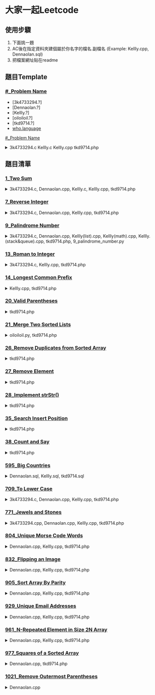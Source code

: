 # 大家一起Leetcode
## 使用步驟
1. 下面挑一題
2. AC後在指定資料夾建個屬於你名字的檔名.副檔名 (Example: Kellly.cpp, Dennaolan.sql)
3. 把檔案網址貼在readme

## 題目Template

### [#_Problem Name](problem.url/)
- [3k4733294.?]
- [Dennaolan.?]
- [Kellly.?]
- [oiloiloil.?]
- [tkd9714.?]
- [who.language](github.code.url/)


[#_Problem Name](problem.url)
<details>
  <summary>3k4733294.c Kellly.c Kellly.cpp tkd9714.php</summary>

- [who.language](github.code.url/)
</details>

## 題目清單
### [1_Two Sum](https://leetcode.com/problems/two-sum/)
<details>
	<summary>3k4733294.c, Dennaolan.cpp, Kellly.c, Kellly.cpp, tkd9714.php</summary>

- [3k4733294.c](https://github.com/housemeow/Leetcode/blob/master/1_Two%20Sum/3k4733294.c)
- [Dennaolan.cpp](https://github.com/housemeow/Leetcode/blob/master/1_Two%20Sum/Dennaolan.cpp)
- [Kellly.c](https://github.com/housemeow/Leetcode/blob/master/1_Two%20Sum/Kellly.c)
- [Kellly.cpp](https://github.com/housemeow/Leetcode/blob/master/1_Two%20Sum/Kellly.cpp)
- [tkd9714.php](https://github.com/housemeow/Leetcode/blob/master/1_Two%20Sum/tkd9714.php)
</details>


### [7_Reverse Integer](https://leetcode.com/problems/reverse-integer/)
<details>
	<summary>3k4733294.c, Dennaolan.cpp, Kellly.cpp, tkd9714.php</summary>

- [3k4733294.c](https://github.com/housemeow/Leetcode/blob/master/7_Reverse%20Integer/3k4733294.c)
- [Dennaolan.cpp](https://github.com/housemeow/Leetcode/blob/master/7_Reverse%20Integer/Dennaolan.cpp)
- [Kellly.cpp](https://github.com/housemeow/Leetcode/blob/master/7_Reverse%20Integer/Kellly.cpp)
- [tkd9714.php](https://github.com/housemeow/Leetcode/blob/master/7_Reverse%20Integer/tkd9714.php)
</details>


### [9_Palindrome Number](https://leetcode.com/problems/palindrome-number/)
<details>
	<summary>3k4733294.c, Dennaolan.cpp, Kellly(list).cpp, Kellly(math).cpp, Kellly.(stack&queue).cpp, tkd9714.php, 9_palindrome_number.py</summary>

- [3k4733294.c](https://github.com/housemeow/Leetcode/blob/master/9_Palindrome%20Number/3k4733294.c)
- [Dennaolan.cpp](https://github.com/housemeow/Leetcode/blob/master/9_Palindrome%20Number/Dennaolan.cpp)
- [Kellly(list).cpp](https://github.com/housemeow/Leetcode/blob/master/9_Palindrome%20Number/Kellly(list).cpp)
- [Kellly(math).cpp](https://github.com/housemeow/Leetcode/blob/master/9_Palindrome%20Number/Kellly(math).cpp)
- [Kellly.(stack&queue).cpp](https://github.com/housemeow/Leetcode/blob/master/9_Palindrome%20Number/Kellly.(stack%26queue).cpp)
- [tkd9714.php](https://github.com/housemeow/Leetcode/blob/master/9_Palindrome%20Number/tkd9714.php)
- [9_palindrome_number.py](https://github.com/housemeow/Leetcode/blob/master/9_Palindrome%20Number/pyhton3/9_palindrome_number.py)
</details>


### [13_Roman to Integer](https://leetcode.com/problems/roman-to-integer/)
<details>
	<summary>3k4733294.c, Kellly.cpp, tkd9714.php</summary>

- [3k4733294.c](https://github.com/housemeow/Leetcode/blob/master/13_Roman%20to%20Integer/3k4733294.c)
- [Kellly.cpp](https://github.com/housemeow/Leetcode/blob/master/13_Roman%20to%20Integer/Kellly.cpp)
- [tkd9714.php](https://github.com/housemeow/Leetcode/blob/master/13_Roman%20to%20Integer/tkd9714.php)
</details>


### [14_Longest Common Prefix](https://leetcode.com/problems/longest-common-prefix/)
<details>
	<summary>Kellly.cpp, tkd9714.php</summary>

- [Kellly.cpp](https://github.com/housemeow/Leetcode/blob/master/14_Longest%20Common%20Prefix/Kellly.cpp)
- [tkd9714.php](https://github.com/housemeow/Leetcode/blob/master/14_Longest%20Common%20Prefix/tkd9714.php)
  </details>
  
### [20_Valid Parentheses](https://leetcode.com/problems/valid-parentheses/)
<details>
	<summary>tkd9714.php</summary>
	
- [tkd9714.php](https://github.com/housemeow/Leetcode/blob/master/20_Valid%20Parentheses/tkd9714.php)
</details>

### [21_Merge Two Sorted Lists](https://leetcode.com/problems/merge-two-sorted-lists/)
<details>
	<summary>oiloiloil.py, tkd9714.php</summary>

- [oiloiloil.py](https://github.com/housemeow/Leetcode/blob/master/21_Merge%20Two%20Sorted%20Lists/oiloiloil.py)
- [tkd9714.php](https://github.com/housemeow/Leetcode/blob/master/21_Merge%20Two%20Sorted%20Lists/tkd9714.php)
</details>

### [26_Remove Duplicates from Sorted Array](https://leetcode.com/problems/remove-duplicates-from-sorted-array/)
<details>
	<summary>tkd9714.php</summary>
	
- [tkd9714.php](https://github.com/housemeow/Leetcode/blob/master/26_Remove%20Duplicates%20from%20Sorted%20Array/tkd9714.php)
</details>

### [27_Remove Element](https://leetcode.com/problems/remove-element/)
<details>
	<summary>tkd9714.php</summary>
	
- [tkd9714.php](https://github.com/housemeow/Leetcode/blob/master/27_Remove%20Element/tkd9714.php)
</details>

### [28_Implement strStr()](https://leetcode.com/problems/implement-strstr/)
<details>
	<summary>tkd9714.php</summary>

- [tkd9714.php](https://github.com/housemeow/Leetcode/blob/master/28_Implement%20strStr()/tkd9714.php)
</details>

### [35_Search Insert Position](https://leetcode.com/problems/search-insert-position/)
<details>
	<summary>tkd9714.php</summary>
	
- [tkd9714.php](https://github.com/housemeow/Leetcode/blob/master/35_Search%20Insert%20Position/tkd9714.php)
</details>

### [38_Count and Say](https://leetcode.com/problems/count-and-say/)
<details>
	<summary>tkd9714.php</summary>
	
- [tkd9714.php](https://github.com/housemeow/Leetcode/blob/master/38_Count%20and%20Say/tkd9714.php)
</details>

### [595_Big Countries](https://leetcode.com/problems/big-countries/)

<details>
	<summary>Dennaolan.sql, Kellly.sql, tkd9714.sql</summary>

- [Dennaolan.sql](https://github.com/housemeow/Leetcode/blob/master/595_Big%20Countries/Dennaolan.sql)
- [Kellly.sql](https://github.com/housemeow/Leetcode/blob/master/595_Big%20Countries/Kellly.sql)
- [tkd9714.sql](https://github.com/housemeow/Leetcode/blob/master/595_Big%20Countries/tkd9714.sql)
</details>


### [709_To Lower Case](https://leetcode.com/problems/to-lower-case/)
<details>
	<summary>3k4733294.c, Dennaolan.cpp, Kellly.cpp, tkd9714.php</summary>

- [3k4733294.c](https://github.com/housemeow/Leetcode/blob/master/709_To%20Lower%20Case/3k4733294.c)
- [Dennaolan.cpp](https://github.com/housemeow/Leetcode/blob/master/709_To%20Lower%20Case/Dennaolan.cpp)
- [Kellly.cpp](https://github.com/housemeow/Leetcode/blob/master/709_To%20Lower%20Case/Kellly.cpp)
- [tkd9714.php](https://github.com/housemeow/Leetcode/blob/master/709_To%20Lower%20Case/tkd9714.php)
</details>


### [771_Jewels and Stones](https://leetcode.com/problems/jewels-and-stones/)
<details>
	<summary>3k4733294.cpp, Dennaolan.cpp, Kellly.cpp, tkd9714.php</summary>

- [3k4733294.cpp](https://github.com/housemeow/Leetcode/blob/master/771_Jewels%20and%20Stones/3k4733294.cpp)
- [Dennaolan.cpp](https://github.com/housemeow/Leetcode/blob/master/771_Jewels%20and%20Stones/Dennaolan.cpp)
- [Kellly.cpp](https://github.com/housemeow/Leetcode/blob/master/771_Jewels%20and%20Stones/Kellly.cpp)
- [tkd9714.php](https://github.com/housemeow/Leetcode/blob/master/771_Jewels%20and%20Stones/tkd9714.php)
</details>


### [804_Unique Morse Code Words](https://leetcode.com/problems/unique-morse-code-words/)
<details>
	<summary>Dennaolan.cpp, Kellly.cpp, tkd9714.php</summary>

- [Dennaolan.cpp](https://github.com/housemeow/Leetcode/blob/master/804_Unique%20Morse%20Code%20Words/Dennaolan.cpp)
- [Kellly.cpp](https://github.com/housemeow/Leetcode/blob/master/804_Unique%20Morse%20Code%20Words/Kellly.cpp)
- [tkd9714.php](https://github.com/housemeow/Leetcode/blob/master/804_Unique%20Morse%20Code%20Words/tkd9714.php)
</details>


### [832_Flipping an Image](https://leetcode.com/problems/flipping-an-image/)
<details>
	<summary>Dennaolan.cpp, Kellly.cpp, tkd9714.php</summary>

- [Dennaolan.cpp](https://github.com/housemeow/Leetcode/blob/master/832_Flipping%20an%20Image/Dennaolan.cpp)
- [Kellly.cpp](https://github.com/housemeow/Leetcode/blob/master/832_Flipping%20an%20Image/Kellly.cpp)
- [tkd9714.php](https://github.com/housemeow/Leetcode/blob/master/832_Flipping%20an%20Image/tkd9714.php)
</details>


### [905_Sort Array By Parity](https://leetcode.com/problems/sort-array-by-parity/)
<details>
	<summary>Dennaolan.cpp, Kellly.cpp, tkd9714.php</summary>

- [Dennaolan.cpp](https://github.com/housemeow/Leetcode/blob/master/905_Sort%20Array%20By%20Parity/Dennaolan.cpp)
- [Kellly.cpp](https://github.com/housemeow/Leetcode/blob/master/905_Sort%20Array%20By%20Parity/Kellly.cpp)
- [tkd9714.php](https://github.com/housemeow/Leetcode/blob/master/905_Sort%20Array%20By%20Parity/tkd9714.php)
</details>


### [929_Unique Email Addresses](https://leetcode.com/problems/unique-email-addresses/)
<details>
	<summary>Dennaolan.cpp, Kellly.cpp, tkd9714.php</summary>

- [Dennaolan.cpp](https://github.com/housemeow/Leetcode/blob/master/929_Unique%20Email%20Addresses/Dennaolan.cpp)
- [Kellly.cpp](https://github.com/housemeow/Leetcode/blob/master/929_Unique%20Email%20Addresses/Kellly.cpp)
- [tkd9714.php](https://github.com/housemeow/Leetcode/blob/master/929_Unique%20Email%20Addresses/tkd9714.php)
</details>


### [961_N-Repeated Element in Size 2N Array](https://leetcode.com/problems/n-repeated-element-in-size-2n-array/)
<details>
	<summary>Dennaolan.cpp, Kellly.cpp, tkd9714.php</summary>

- [Dennaolan.cpp](https://github.com/housemeow/Leetcode/blob/master/961_N-Repeated%20Element%20in%20Size%202N%20Array/Dennaolan.cpp)
- [Kellly.cpp](https://github.com/housemeow/Leetcode/blob/master/961_N-Repeated%20Element%20in%20Size%202N%20Array/Kellly.cpp)
- [tkd9714.php](https://github.com/housemeow/Leetcode/blob/master/961_N-Repeated%20Element%20in%20Size%202N%20Array/tkd9714.php)
</details>


### [977_Squares of a Sorted Array](https://leetcode.com/problems/squares-of-a-sorted-array/)
<details>
	<summary>Dennaolan.cpp, tkd9714.php</summary>

- [Dennaolan.cpp](https://github.com/housemeow/Leetcode/blob/master/977_Squares%20of%20a%20Sorted%20Array/Dennaolan.cpp)
- [tkd9714.php](https://github.com/housemeow/Leetcode/blob/master/977_Squares%20of%20a%20Sorted%20Array/tkd9714.php)
</details>


### [1021_Remove Outermost Parentheses](https://leetcode.com/problems/remove-outermost-parentheses/)
<details>
	<summary>Dennaolan.cpp</summary>

- [Dennaolan.cpp](https://github.com/housemeow/Leetcode/blob/master/1021_Remove%20Outermost%20Parentheses/Dennaolan.cpp)

</details>
